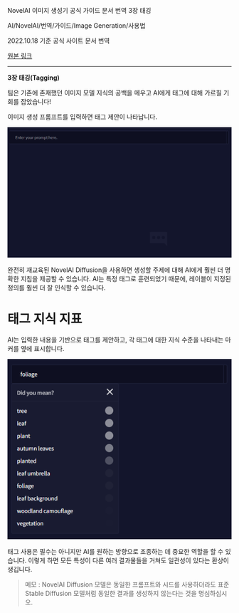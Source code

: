 NovelAI 이미지 생성기 공식 가이드 문서 번역 3장 태깅

AI/NovelAI/번역/가이드/Image Generation/사용법

2022.10.18 기준 공식 사이트 문서 번역

[원본 링크](https://docs.novelai.net/)

---

**3장 태깅(Tagging)**

팀은 기존에 존재했던 이미지 모델 지식의 공백을 메우고 AI에게 태그에 대해 가르칠 기회를 잡았습니다!

이미지 생성 프롬프트를 입력하면 태그 제안이 나타납니다. 

![](2022-10-18-23-13-01.gif)


완전히 재교육된 NovelAI Diffusion을 사용하면 생성할 주제에 대해 AI에게 훨씬 더 명확한 지침을 제공할 수 있습니다. AI는 특정 태그로 훈련되었기 때문에, 레이블이 지정된 정의를 훨씬 더 잘 인식할 수 있습니다.

# 태그 지식 지표

AI는 입력한 내용을 기반으로 태그를 제안하고, 각 태그에 대한 지식 수준을 나타내는 마커를 옆에 표시합니다.

![](2022-10-18-23-14-02.png)


태그 사용은 필수는 아니지만 AI를 원하는 방향으로 조종하는 데 중요한 역할을 할 수 있습니다. 이렇게 하면 모든 특성이 다른 여러 결과물들을 거쳐도 일관성이 있다는 환상이 생깁니다.

> 메모 : NovelAI Diffusion 모델은 동일한 프롬프트와 시드를 사용하더라도 표준 Stable Diffusion 모델처럼 동일한 결과를 생성하지 않는다는 것을 명심하십시오.